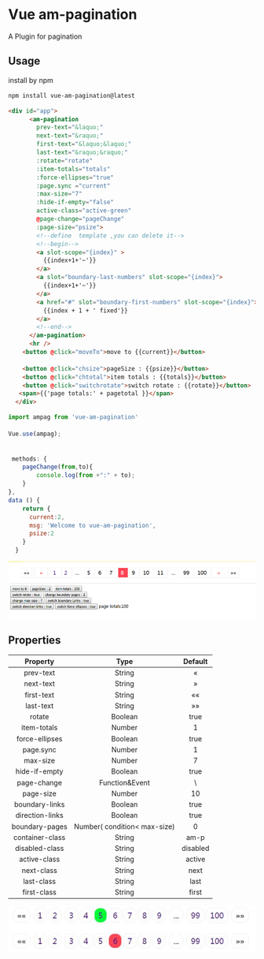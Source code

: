 
# Vue am-pagination

A Plugin for pagination

## Usage

install by npm

```md
npm install vue-am-pagination@latest
```

```html
<div id="app">
      <am-pagination 
        prev-text="&laquo;"  
        next-text="&raquo;" 
        first-text="&laquo;&laquo;" 
        last-text="&raquo;&raquo;" 
        :rotate="rotate"
        :item-totals="totals" 
        :force-ellipses="true"  
        :page.sync ="current" 
        :max-size="7" 
        :hide-if-empty="false" 
        active-class="active-green" 
        @page-change="pageChange" 
        :page-size="psize">
        <!--define  template ,you can delete it-->
        <!--begin-->
        <a slot-scope="{index}" >
          {{index+1+'~'}}
        </a>
        <a slot="boundary-last-numbers" slot-scope="{index}">
          {{index+1+'~'}}
        </a>
        <a href="#" slot="boundary-first-numbers" slot-scope="{index}">
          {{index + 1 + ' fixed'}}
        </a>
        <!--end-->
      </am-pagination>
      <hr />
    <button @click="moveTo">move to {{current}}</button>
  
    <button @click="chsize">pageSize : {{psize}}</button>
    <button @click="chtotal">item totals : {{totals}}</button>
    <button @click="switchrotate">switch rotate : {{rotate}}</button>
   <span>{{'page totals:' + pagetotal }}</span>
  </div>  
```

```js
import ampag from 'vue-am-pagination'

Vue.use(ampag);


 methods: {
    pageChange(from,to){
        console.log(from +":" + to);
    }
},
data () {
    return {
      current:2,
      msg: 'Welcome to vue-am-pagination',
      psize:2
    }
  }
```

![avatar](https://github.com/lucky51/vue-am-pagination/blob/master/images/am-pagination1.png?raw=true)

## Properties

| Property | Type | Default |
| :------:|:------:|:------:|
|prev-text|String| &laquo;|
|next-text|String| &raquo;|
|first-text|String|&laquo;&laquo;|
|last-text|String|&raquo;&raquo;|
|rotate |Boolean|true|
|item-totals|Number|1|
|force-ellipses|Boolean|true|
|page.sync|Number|1|
|max-size|Number|7|
|hide-if-empty|Boolean|true|
|page-change|Function&Event| \ |
|page-size|Number|10|
|boundary-links|Boolean|true|
|direction-links|Boolean|true|
|boundary-pages|Number( condition< max-size)|0|
|container-class|String|am-p|
|disabled-class|String|disabled|
|active-class|String|active|
|next-class|String|next|
|last-class|String|last|
|first-class|String|first|


![avatar](https://github.com/lucky51/vue-am-pagination/blob/master/images/am-pagination.jpg?raw=true)